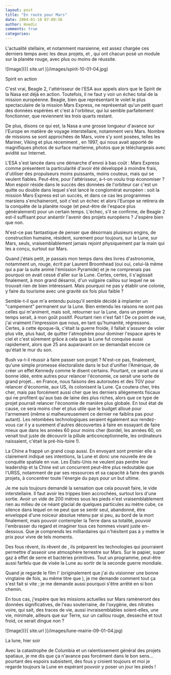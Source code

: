```yaml
---
layout: post
title: "En route pour Mars"
date: 2004-01-10 07:09:56
author: Hoedic
comments: true
categories: 
---
```



L'actualité stellaire, et notamment marsienne, est assez chargée ces derniers temps avec les deux projets,  et , qui ont chacun posé un module sur la planète rouge, avec plus ou moins de réussite.

![Image]({{ site.url }}/images/spirit-10-01-04.jpg)
<div class="photoattrib">Spirit en action</div>



C'est vrai, Beagle 2, l'attérisseur de l'ESA  aux appels alors que le Spirit de la Nasa est déjà en action. Toutefois, il ne faut y voir un échec total de la mission européenne. Beagle, bien que représentant le volet le plus spectaculaire de la mission Mars Express, ne représentait qu'un petit quart des données espérées et c'est à l'orbiteur, qui lui semble parfaitement fonctionner, que reviennent les trois quarts restant.

De plus, disons ce qui est, la Nasa a une grosse longueur d'avance sur l'Europe en matière de voyage interstellaire, notamment vers Mars. Nombre de missions se sont approchées de Mars, voire s'y sont posées, telles les Mariner, Viking et plus récemment , en 1997, qui nous avait apporté de magnifiques photos de surface martienne, photos que je téléchargeais avec avidité sur Internet.

L'ESA s'est lancée dans une démarche d'envoi à bas coût : Mars Express comme  présentent la particularité d'avoir été développé à moindre frais, d'utiliser des propulseurs moins puissants, moins couteux, mais qui se veulent fiables. Peut-être, pour l'attérisseur, a-t-on voulu trop économiser ? Mon espoir réside dans le succès des données de l'orbiteur car c'est un quitte ou double dans lequel s'est lancé le conglomérat européen : soit la mission Mars Express est un succès, et dans ce cas les programmes marsiens s'enchaineront, soit c'est un échec et alors l'Europe se retirera de la conquête de la planète rouge (et peut-être de l'espace plus généralement) pour un certain temps. L'échec, s'il se confirme, de Beagle 2 est-il suffisant pour anéantir l'avenir des projets européens ? J'espère bien que non.

N'est-ce pas fantastique de penser que désormais plusieurs engins, de construction humaine, résident, surement pour toujours, sur la Lune, sur Mars, seuls, vraisemblablement jamais rejoint physiquement par la main qui les a conçu, surtout sur Mars.

Quand j'étais petit, je passais mon temps dans des livres d'astronomie, notamment un, rouge, écrit par Laurent Broomhead (oui oui, celui-là même qui a par la suite animé l'émission Pyramide) et je ne comprenais pas pourquoi on avait cessé d'aller sur la Lune. Certes, certes, il s'agissait finalement, à mon grand désarroi, d'un vulgaire caillou sur lequel ne se trouvait rien de bien intéressant. Mais pourquoi ne pas y établir une colonie, y faire du tourisme avec une gravité six fois plus faible ?

Semble-t-il que  m'a entendu puisqu'il semble décidé à implanter un "campement" permanent sur la Lune. Bien entendu les raisons ne sont pas celles qui m'animent, mais soit, retourner sur la Lune, dans un premier temps serait, à mon goût positif. Pourtant rien n'est fait ! De ce point de vue, j'ai vraiment l'impression que nous, en tant qu'humanité, régressons. Certes, à cette époque-là, c'était la guerre froide, il fallait s'assurer de voler plus vite, plus haut, de quitter l'atmophère pour dominer l'espace après le ciel et c'est sûrement grâce à cela que la Lune fut conquise aussi rapidement, alors que 25 ans auparavant on se demandait encore ce qu'était le mur du son.

Bush va-t-il réussir à faire passer son projet ? N'est-ce pas, finalement, qu'une simple promesse électoraliste dans le but d'unifier l'Amérique, de créer un effet Kennedy comme le disent certains. Pourtant, ce serait une si bonne idée, entre autres pour relancer l'économie, ce serait une sorte de grand projet... en France, nous faisons des autoroutes et des TGV pour relancer d'économie, aux US, ils colonisent la Lune. Ça coutera cher, très cher, mais pas forcément aussi cher que les derniers allégements fiscaux qui ne profitent qu'aux bas de laine des plus riches, alors que ce type de projet pourrait relancer l'économie de manière plus globale. En tout état de cause, ce sera moins cher et plus utile que le budget alloué pour l'armement (même si malheureusement ce dernier ne faiblira pas pour autant). Les retombées technologiques seraient également aux rendez-vous car il y a surement d'autres découvertes à faire en essayant de faire mieux que dans les années 60 pour moins cher (bordel, les années 60, on venait tout juste de découvrir la pillule anticonceptionnelle, les ordinateurs naissaient, c'était la pré-his-toire !).

La Chine a frappé un grand coup aussi. En envoyant sont premier  elle a clairement indiqué ses intentions, la Lune et donc une nouvelle ère de conquête spatiale en vue. Les États-Unis ne veulent pas perdre leur leadership et la Chine est un concurrent peut-être plus redoutable que l'URSS, notamment de par ses ressources et sa capacité à faire des grands projets, à concentrer toute l'énergie du pays pour un but ultime.

Je me suis toujours demandé la sensation que cela pouvait faire, le vide interstellaire. Il faut avoir les trippes bien accrochées, surtout lors d'une sortie. Avoir un vide de 200 mètres sous les pieds n'est vraisemblablement rien au milieu de ce néant glacial de quelques particules au mètre cube, ce silence dans lequel on ne peut que se sentir seul, abandonné, être enveloppé d'une noiceur absolue retenu par si peu, au bord de la mort finalement, mais pouvoir contempler la Terre dans sa totalité, pouvoir l'embrasser du regard et imaginer tous ces hommes vivant juste en-dessous. Que je comprends les milliardaires qui n'hésitent pas à y mettre le prix pour vivre de tels moments.

Des fous rêvent, ils rêvent de , ils préparent les technologies qui pourraient permettre d'asseoir une atmosphère terrestre sur Mars. Sur le papier, super gaz à effet de serre et bactéries primitives. Tout un programme, peut-être aussi farfelu que de visée la Lune au sortir de la seconde guerre mondiale.

Quand je regarde le film l' (originalement  que j'ai du visionner une bonne vingtaine de fois, au même titre que ), je me demande comment tout ça s'est fait si vite ; je me demande aussi pourquoi s'être arrêté en si bon chemin.

En tous cas, j'espère que les missions actuelles sur Mars ramèneront des données significatives, de l'eau souterraine, de l'oxygène, des nitrates voire, qui sait, des traces de vie, aussi invraisemblables soient-elles, une vie, minimale, ailleurs que sur Terre, sur un caillou rouge, desseché et tout froid, ce serait dingue non ?

![Image]({{ site.url }}/images/lune-mairie-09-01-04.jpg)
<div class="photoattrib">La lune,  hier soir</div>



Avec la catastrophe de Columbia et un ralentissement général des projets spatiaux, je me dis que ça n'avance pas forcément dans le bon sens... pourtant des espoirs subsistent, des fous y croient toujours et moi je regarde toujours la Lune en espérant pouvoir y poser un jour les pieds !